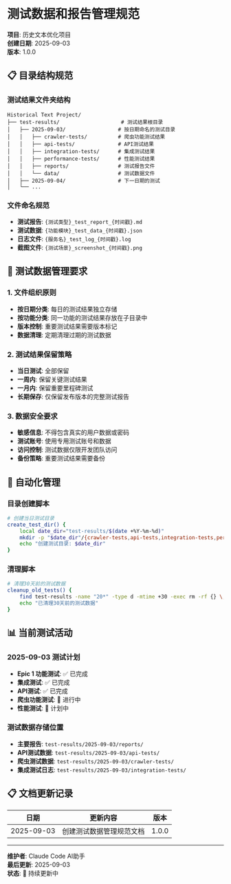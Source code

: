 # 测试数据和报告管理规范

**项目**: 历史文本优化项目  
**创建日期**: 2025-09-03  
**版本**: 1.0.0  

## 📋 目录结构规范

### 测试结果文件夹结构
```
Historical Text Project/
├── test-results/                    # 测试结果根目录
│   ├── 2025-09-03/                 # 按日期命名的测试目录
│   │   ├── crawler-tests/          # 爬虫功能测试结果
│   │   ├── api-tests/              # API测试结果
│   │   ├── integration-tests/      # 集成测试结果
│   │   ├── performance-tests/      # 性能测试结果
│   │   ├── reports/                # 测试报告文件
│   │   └── data/                   # 测试数据文件
│   ├── 2025-09-04/                 # 下一日期的测试
│   └── ...
```

### 文件命名规范
- **测试报告**: `{测试类型}_test_report_{时间戳}.md`
- **测试数据**: `{功能模块}_test_data_{时间戳}.json`
- **日志文件**: `{服务名}_test_log_{时间戳}.log`
- **截图文件**: `{测试场景}_screenshot_{时间戳}.png`

## 🎯 测试数据管理要求

### 1. 文件组织原则
- **按日期分类**: 每日的测试结果独立存储
- **按功能分类**: 同一功能的测试结果存放在子目录中
- **版本控制**: 重要测试结果需要版本标记
- **数据清理**: 定期清理过期的测试数据

### 2. 测试结果保留策略
- **当日测试**: 全部保留
- **一周内**: 保留关键测试结果
- **一月内**: 保留重要里程碑测试
- **长期保存**: 仅保留发布版本的完整测试报告

### 3. 数据安全要求
- **敏感信息**: 不得包含真实的用户数据或密码
- **测试账号**: 使用专用测试账号和数据
- **访问控制**: 测试数据仅限开发团队访问
- **备份策略**: 重要测试结果需要备份

## 🔧 自动化管理

### 目录创建脚本
```bash
# 创建当日测试目录
create_test_dir() {
    local date_dir="test-results/$(date +%Y-%m-%d)"
    mkdir -p "$date_dir"/{crawler-tests,api-tests,integration-tests,performance-tests,reports,data}
    echo "创建测试目录: $date_dir"
}
```

### 清理脚本
```bash
# 清理30天前的测试数据
cleanup_old_tests() {
    find test-results -name "20*" -type d -mtime +30 -exec rm -rf {} \;
    echo "已清理30天前的测试数据"
}
```

## 📊 当前测试活动

### 2025-09-03 测试计划
- **Epic 1 功能测试**: ✅ 已完成
- **集成测试**: ✅ 已完成  
- **API测试**: ✅ 已完成
- **爬虫功能测试**: 🔄 进行中
- **性能测试**: 📅 计划中

### 测试数据存储位置
- **主要报告**: `test-results/2025-09-03/reports/`
- **API测试数据**: `test-results/2025-09-03/api-tests/`
- **爬虫测试数据**: `test-results/2025-09-03/crawler-tests/`
- **集成测试日志**: `test-results/2025-09-03/integration-tests/`

## 📋 文档更新记录

| 日期 | 更新内容 | 版本 |
|------|----------|------|
| 2025-09-03 | 创建测试数据管理规范文档 | 1.0.0 |

---

**维护者**: Claude Code AI助手  
**最后更新**: 2025-09-03  
**状态**: 🔄 持续更新中